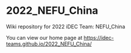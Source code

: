 # 2022_NEFU_China
Wiki repository for 2022 iDEC Team: NEFU_China

You can view our home page at https://idec-teams.github.io/2022_NEFU_China/
